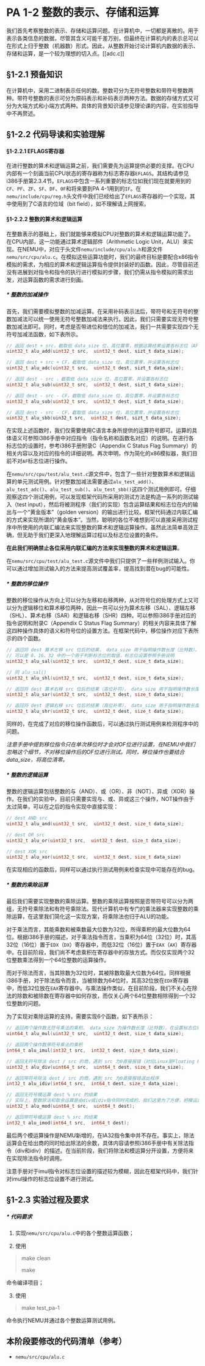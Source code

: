 # PA 1-2 整数的表示、存储和运算

我们首先考察整数的表示、存储和运算问题。在计算机中，一切都是离散的。用于表示各类信息的数据，尽管其含义可能千差万别，但最终在计算机内的表示总可以在形式上归于整数（机器数）形式。因此，从整数开始讨论计算机内数据的表示、存储和运算，是一个较为理想的切入点。[[adc.c]]

## §1-2.1 预备知识

在计算机中，采用二进制表示任何的数。整数可分为无符号整数和带符号整数两种。带符号整数的表示可分为原码表示和补码表示两种方法。数据的存储方式又可分为大端方式和小端方式两种。具体的背景知识请参见理论课的内容，在实验指导中不再赘述。

## §1-2.2 代码导读和实验理解

#### §1-2.2.1 EFLAGS寄存器

在进行整数的算术和逻辑运算之前，我们需要先为运算提供必要的支撑。在CPU内部有一个刻画当前CPU状态的寄存器称为标志寄存器`EFLAGS`。其结构请参见i386手册第2.3.4节。`EFLAGS`中包含一系列重要的标志位如我们现在就要用到的`CF`、`PF`、`ZF`、`SF`、`DF`、`OF`和将来要到PA 4-1用到的`IF`。在`nemu/include/cpu/reg.h`头文件中我们已经给出了`EFLAGS`寄存器的一个实现，其中使用到了C语言的位域（bit field），如不理解请上网搜索。

#### §1-2.2.2 整数的算术和逻辑运算

在整数表示的基础上，我们就能够来模拟CPU对整数的算术和逻辑运算功能了。在CPU内部，这一功能通过算术逻辑部件（Arithmetic Logic Unit，ALU）来实现。在NEMU中，对应于头文件`nemu/include/cpu/alu.h`和源文件`nemu/src/cpu/alu.c`。在模拟这些运算功能时，我们的最终目标是要配合x86指令模拟的需求，为相应的算术和逻辑运算指令提供封装好的函数。因此，尽管目前还没有进展到对指令和指令的执行进行模拟的步骤，我们仍需从指令模拟的需求出发，对运算函数的需求进行刻画。

##### * 整数的加减操作

首先，我们需要模拟整数的加减运算。在采用补码表示法后，带符号和无符号的整数加减法可以统一使用无符号整数加减法来执行。因此，我们只需要实现无符号整数加减法即可。同时，考虑是否带进位和借位的加减法，我们一共需要实现四个无符号加减法函数，如下表所示。

```c
// 返回 dest + src，截取低 data_size 位，高位置零，根据运算结果设置各标志位（AF不模拟，下同）
uint32_t alu_add(uint32_t src,  uint32_t dest, sizt_t data_size);

// 返回 dest + src + CF，截取低 data_size 位，高位置零，并设置各标志位
uint32_t alu_adc(uint32_t src,  uint32_t dest, sizt_t data_size);

// 返回 dest - src ，截取低 data_size 位，高位置零，并设置各标志位
uint32_t alu_sub(uint32_t src,  uint32_t dest, sizt_t data_size);

// 返回 dest - src - CF，截取低 data_size 位，高位置零，并设置各标志位
uint32_t alu_sub(uint32_t src,  uint32_t dest, sizt_t data_size);

// 返回 dest - src - CF，截取低 data_size 位，高位置零，并设置各标志位
uint32_t alu_sbb(uin32_t src,  uint32_t dest, sizt_t data_size);
```

在实现上述函数时，我们仅需要使用C语言本身所提供的运算符号即可。运算的具体语义可参照i386手册中对应指令（指令名称和函数名对应）的说明。在进行各标志位的设置时，参考i386手册附录C（Appendix C Status Flag Summary）的相关内容以及对应的指令的详细说明。再次申明，作为简化的x86模拟器，我们目前不对`AF`标志位进行操作。

在`nemu/src/cpu/test/alu_test.c`源文件中，包含了一些针对整数算术和逻辑运算的单元测试用例。针对整数加减法需要通过`alu_test_add()`、`alu_test_adc()`、`alu_test_sub()`、`alu_test_sbb()`这四个测试用例即可。仔细观察这四个测试用例，可以发现框架代码所采用的测试方法是构造一系列的测试输入（test input），然后将被测程序（我们的实现）包含运算结果和标志位在内的输出与一个“黄金版本”（golden version）的输出进行比较。框架代码通过内联汇编的方式来实现所谓的“黄金版本”。当然，聪明的各位不难想到可以直接采用测试程序中所使用的内联汇编法来实现整数的算术和逻辑运算操作。虽然此法简单高效正确，但无助于我们更深入地理解运算过程以及标志位设置的条件。

**在此我们明确禁止各位采用内联汇编的方法来实现整数的算术和逻辑运算**。

在`nemu/src/cpu/test/alu_test.c`源文件中我们只提供了一些样例测试输入。你可以通过增加测试输入的方法来提高测试覆盖率，提高找到潜在bug的可能性。

##### * 整数的移位操作

整数的移位操作从方向上可以分为左移和右移两种，从对符号位的处理方式上又可以分为逻辑移位和算术移位两种，因此一共可以分为算术左移（SAL）、逻辑左移（SHL）、算术右移（SAR）和逻辑右移（SHR）四种。可以参照i386手册对应的指令说明和附录C（Appendix C Status Flag Summary）的相关内容来具体了解这四种操作具体的语义和符号位的设置方法。在框架代码中，移位操作对应下表所示的四个函数。

```c
// 返回将 dest 算术左移 src 位后的结果， data_size 用于指明操作数长度（比特数），
// 可以是 8、16、32 中的一个用于判断标志位的取值，标志位设置参照手册说明
uint32_t alu_sal(uint32_t src,  uint32_t dest, size_t data_size);

// 同 alu_sal()  
uint32_t alu_shl(uint32_t src,  uint32_t dest, size_t data_size);

// 返回将 dest 算术右移 src 位后的结果（高位补符）， data_size 用于指明操作数长度，标志位设置参照手册说明
uint32_t alu_sar(uint32_t src,  uint32_t dest, size_t data_size);

// 返回将 dest 逻辑右移 src 位后的结果（高位补零）， data_size 用于指明操作数长度，标志位设置参照手册说明
uint32_t alu_shr(uint32_t src,  uint32_t dest, size_t data_size);
```

同样的，在完成了对应的移位操作函数后，可以通过执行测试用例来检测程序中的问题。

*注意手册中提到移位指令只在单次移位时才会对OF位进行设置，在NEMU中我们忽略这个细节，不对移位操作后的OF位进行测试。同时，移位操作也要结合data_size，将高位清零。*


##### * 整数的逻辑运算

整数的逻辑运算包括整数的与（AND）、或（OR）、非（NOT）、异或（XOR）操作。在我们的实验中，目前只需要实现与、或、异或这三个操作，NOT操作由于太过简单，可以在之后的指令实现中直接实现：

```c
// dest AND src
uint32_t alu_and(uint32_t src,  uint32_t dest, size_t data_size);

// dest OR src
uint32_t alu_or(uint32_t src,  uint32_t dest, size_t data_size);

// dest XOR src
uint32_t alu_xor(uint32_t src,  uint32_t dest, size_t data_size)

```

在实现相应的函数后，同样可以通过执行测试用例来检查实现中可能存在的bug。

##### * 整数的乘除运算

最后我们需要实现整数的乘除运算。整数的乘除运算按照是否带符号可以分为两组，无符号乘除法和有符号乘除法。现代计算机中有专门的乘法器来实现整数的乘除运算，在这里我们简化这一实现方案，将乘除法也归于ALU的功能。

对于乘法而言，其能乘数和被乘数最大位数为32位，所得乘积的最大位数为64位。根据i386手册的描述，对于乘法指令而言，当乘积为64位（32位）时，其高32位（16位）置于`EDX`（`DX`）寄存器中，而低32位（16位）置于`EAX`（`AX`）寄存器中。在目前阶段，我们尚不考虑乘积在寄存器中的存放方式。而仅仅实现两个32位整数乘法得到一个64位整数的运算操作。

而对于除法而言，当其除数为32位时，其被除数取最大位数为64位。同样根据i386手册，对于除法指令而言，当被除数为64位时，其高32位放在`EDX`寄存器中，而低32位放在`EAX`寄存器中。与乘法操作类似，在目前阶段，我们不关心在除法的除数和被除数在寄存器中如何存放，而仅关心两个64位整数相除得到一个32位整数的问题。

为了实现对乘除运算的支持，需要实现6个函数，如下表所示：

```c
// 返回两个操作数无符号乘法的乘积， data_size 为操作数长度（比特数），在设置标志位时有用
uint64_t alu_mul(uint32_t src,  uint32_t dest, size_t data_size);

// 返回两个操作数带符号乘法的乘积
int64_t alu_imul(int32_t src,  int32_t dest, size_t data_size);

// 返回无符号除法 dest / src 的商，遇到 src 为0直接报错（对应Linux是Floating Point Exception）退出程序
uint32_t alu_div(uint64_t src,  uint64_t dest, size_t data_size);

// 返回带符号除法 dest / src 的商，遇到 src 为0直接报错退出程序
int32_t alu_idiv(int64_t src,  int64_t dest, size_t data_size);

// 返回无符号模运算 dest % src 的结果
// 实际上，整数除法和取余运算是由div或idiv指令同时完成的，我们这里为了方便，把模运算单独独立了出来
uint32_t alu_mod(uint64_t src,  uint64_t dest);

// 返回带符号模运算 dest % src 的结果
int32_t alu_imod(int64_t src,  int64_t dest);
```

最后两个模运算操作是NEMU新增的，在IA32指令集中并不存在。事实上，除法运算会在给出商的同时给出除法的余数，具体内容请参照i386手册中有关除法指令（div和idiv）的描述。在当前阶段，我们将除法和模运算分开设置，方便将来在实现除法指令时调用。

注意手册对于imul指令对标志位设置的描述较为模糊，因此在框架代码中，我们针对imul操作的标志位设置不进行测试。

## §1-2.3 实验过程及要求

##### * 代码要求

1. 实现`nemu/src/cpu/alu.c`中的各个整数运算函数；

2. 使用

> make clean
> 
> make

命令编译项目；

3. 使用

> make test_pa-1

命令执行NEMU并通过各个整数运算测试用例。

## 本阶段要修改的代码清单（参考）

* `nemu/src/cpu/alu.c`

